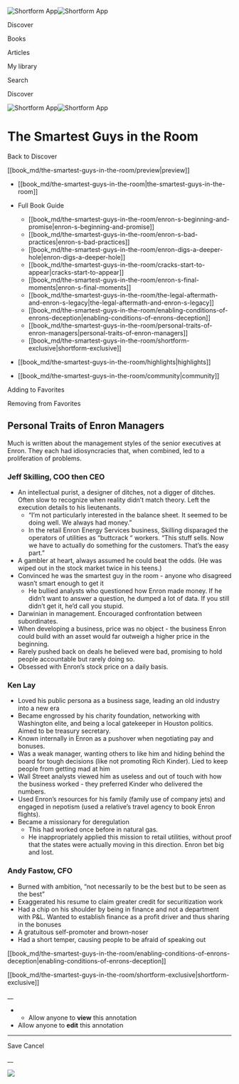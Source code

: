 ![Shortform App](/img/logo.36a2399e.svg)![Shortform App](/img/logo-dark.70c1b072.svg)

Discover

Books

Articles

My library

Search

Discover

![Shortform App](/img/logo.36a2399e.svg)![Shortform App](/img/logo-dark.70c1b072.svg)

# The Smartest Guys in the Room

Back to Discover

[[book_md/the-smartest-guys-in-the-room/preview|preview]]

  * [[book_md/the-smartest-guys-in-the-room|the-smartest-guys-in-the-room]]
  * Full Book Guide

    * [[book_md/the-smartest-guys-in-the-room/enron-s-beginning-and-promise|enron-s-beginning-and-promise]]
    * [[book_md/the-smartest-guys-in-the-room/enron-s-bad-practices|enron-s-bad-practices]]
    * [[book_md/the-smartest-guys-in-the-room/enron-digs-a-deeper-hole|enron-digs-a-deeper-hole]]
    * [[book_md/the-smartest-guys-in-the-room/cracks-start-to-appear|cracks-start-to-appear]]
    * [[book_md/the-smartest-guys-in-the-room/enron-s-final-moments|enron-s-final-moments]]
    * [[book_md/the-smartest-guys-in-the-room/the-legal-aftermath-and-enron-s-legacy|the-legal-aftermath-and-enron-s-legacy]]
    * [[book_md/the-smartest-guys-in-the-room/enabling-conditions-of-enrons-deception|enabling-conditions-of-enrons-deception]]
    * [[book_md/the-smartest-guys-in-the-room/personal-traits-of-enron-managers|personal-traits-of-enron-managers]]
    * [[book_md/the-smartest-guys-in-the-room/shortform-exclusive|shortform-exclusive]]
  * [[book_md/the-smartest-guys-in-the-room/highlights|highlights]]
  * [[book_md/the-smartest-guys-in-the-room/community|community]]



Adding to Favorites 

Removing from Favorites 

## Personal Traits of Enron Managers

Much is written about the management styles of the senior executives at Enron. They each had idiosyncracies that, when combined, led to a proliferation of problems.

### Jeff Skilling, COO then CEO

  * An intellectual purist, a designer of ditches, not a digger of ditches. Often slow to recognize when reality didn’t match theory. Left the execution details to his lieutenants.
    * “I’m not particularly interested in the balance sheet. It seemed to be doing well. We always had money.”
    * In the retail Enron Energy Services business, Skilling disparaged the operators of utilities as “buttcrack “ workers. “This stuff sells. Now we have to actually do something for the customers. That’s the easy part.”
  * A gambler at heart, always assumed he could beat the odds. (He was wiped out in the stock market twice in his teens.)
  * Convinced he was the smartest guy in the room - anyone who disagreed wasn’t smart enough to get it
    * He bullied analysts who questioned how Enron made money. If he didn’t want to answer a question, he dumped a lot of data. If you still didn’t get it, he’d call you stupid.
  * Darwinian in management. Encouraged confrontation between subordinates.
  * When developing a business, price was no object - the business Enron could build with an asset would far outweigh a higher price in the beginning.
  * Rarely pushed back on deals he believed were bad, promising to hold people accountable but rarely doing so.
  * Obsessed with Enron’s stock price on a daily basis.



### Ken Lay

  * Loved his public persona as a business sage, leading an old industry into a new era
  * Became engrossed by his charity foundation, networking with Washington elite, and being a local gatekeeper in Houston politics. Aimed to be treasury secretary.
  * Known internally in Enron as a pushover when negotiating pay and bonuses. 
  * Was a weak manager, wanting others to like him and hiding behind the board for tough decisions (like not promoting Rich Kinder). Lied to keep people from getting mad at him
  * Wall Street analysts viewed him as useless and out of touch with how the business worked - they preferred Kinder who delivered the numbers.
  * Used Enron’s resources for his family (family use of company jets) and engaged in nepotism (used a relative’s travel agency to book Enron flights).
  * Became a missionary for deregulation
    * This had worked once before in natural gas.
    * He inappropriately applied this mission to retail utilities, without proof that the states were actually moving in this direction. Enron bet big and lost.



### Andy Fastow, CFO

  * Burned with ambition, “not necessarily to be the best but to be seen as the best”
  * Exaggerated his resume to claim greater credit for securitization work
  * Had a chip on his shoulder by being in finance and not a department with P&L. Wanted to establish finance as a profit driver and thus sharing in the bonuses
  * A gratuitous self-promoter and brown-noser
  * Had a short temper, causing people to be afraid of speaking out



[[book_md/the-smartest-guys-in-the-room/enabling-conditions-of-enrons-deception|enabling-conditions-of-enrons-deception]]

[[book_md/the-smartest-guys-in-the-room/shortform-exclusive|shortform-exclusive]]

__

  *   * Allow anyone to **view** this annotation
  * Allow anyone to **edit** this annotation



* * *

Save Cancel

__




![](https://bat.bing.com/action/0?ti=56018282&Ver=2&mid=141f139b-8a9e-4867-90d7-cb222429296c&sid=1711133063fa11eebdec89a8b8ae3bbc&vid=171147a063fa11eea7440fcfeb230d96&vids=0&msclkid=N&pi=0&lg=en-US&sw=800&sh=600&sc=24&nwd=1&tl=Shortform%20%7C%20The%20Smartest%20Guys%20in%20the%20Room&p=https%3A%2F%2Fwww.shortform.com%2Fapp%2Fbook%2Fthe-smartest-guys-in-the-room%2Fpersonal-traits-of-enron-managers&r=&lt=383&evt=pageLoad&sv=1&rn=487619)
